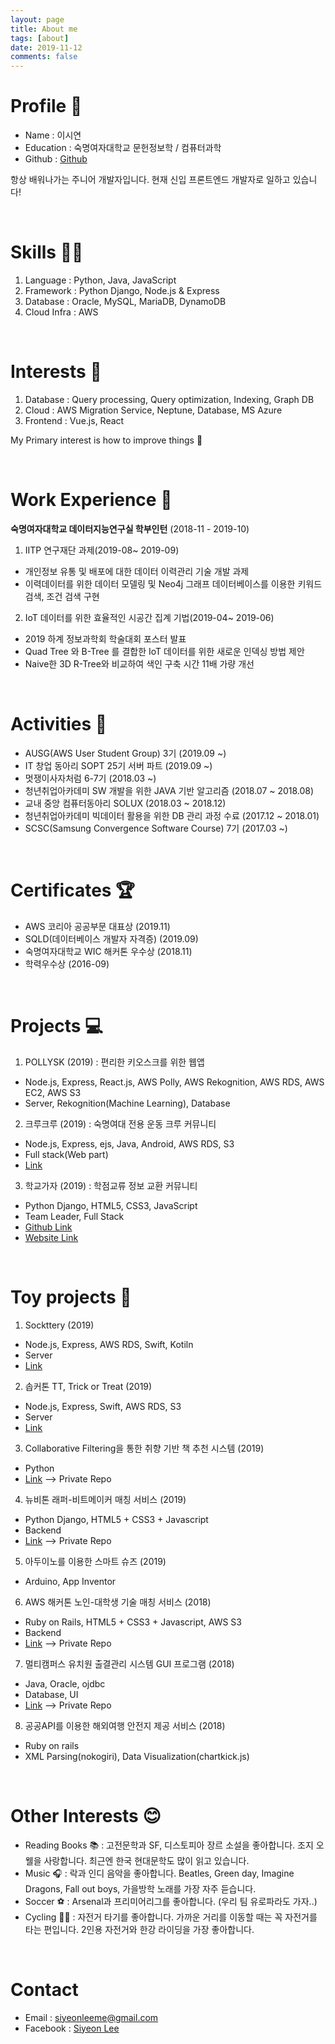 ```yaml
---
layout: page
title: About me
tags: [about]
date: 2019-11-12
comments: false
---
```

# Profile 🐼
* Name : 이시연
* Education : 숙명여자대학교 문헌정보학 / 컴퓨터과학
* Github : [Github](github.com/siyeons)

항상 배워나가는 주니어 개발자입니다. 
현재 신입 프론트엔드 개발자로 일하고 있습니다!

&nbsp;
# Skills 👩‍💻
1. Language : Python, Java, JavaScript
2. Framework : Python Django, Node.js & Express
3. Database : Oracle, MySQL, MariaDB, DynamoDB
4. Cloud Infra : AWS

&nbsp;
# Interests 📖
1. Database : Query processing, Query optimization, Indexing, Graph DB
2. Cloud : AWS Migration Service, Neptune, Database, MS Azure
3. Frontend : Vue.js, React

My Primary interest is how to improve things 🚀

&nbsp;
# Work Experience 📝
<b>숙명여자대학교 데이터지능연구실 학부인턴</b> (2018-11 - 2019-10) 

1. IITP 연구재단 과제(2019-08~ 2019-09)
- 개인정보 유통 및 배포에 대한 데이터 이력관리 기술 개발 과제
- 이력데이터를 위한 데이터 모델링 및 Neo4j 그래프 데이터베이스를 이용한 키워드 검색, 조건 검색 구현
&nbsp;
2. IoT 데이터를 위한 효율적인 시공간 집계 기법(2019-04~ 2019-06)
- 2019 하계 정보과학회 학술대회 포스터 발표
- Quad Tree 와 B-Tree 를 결합한 IoT 데이터를 위한 새로운 인덱싱 방법 제안
- Naive한 3D R-Tree와 비교하여 색인 구축 시간 11배 가량 개선

&nbsp;
# Activities 👥
* AUSG(AWS User Student Group) 3기 (2019.09 ~)
* IT 창업 동아리 SOPT 25기 서버 파트 (2019.09 ~)
* 멋쟁이사자처럼 6-7기 (2018.03 ~)
* 청년취업아카데미 SW 개발을 위한 JAVA 기반 알고리즘 (2018.07 ~ 2018.08)
* 교내 중앙 컴퓨터동아리 SOLUX (2018.03 ~ 2018.12)
* 청년취업아카데미 빅데이터 활용을 위한 DB 관리 과정 수료 (2017.12 ~ 2018.01)
* SCSC(Samsung Convergence Software Course) 7기 (2017.03 ~)

&nbsp;
# Certificates 🏆
* AWS 코리아 공공부문 대표상 (2019.11)
* SQLD(데이터베이스 개발자 자격증) (2019.09)
* 숙명여자대학교 WIC 해커톤 우수상 (2018.11)
* 학력우수상 (2016-09)

&nbsp;
# Projects 💻
1. POLLYSK (2019) : 편리한 키오스크를 위한 웹앱
- Node.js, Express, React.js, AWS Polly, AWS Rekognition, AWS RDS, AWS EC2, AWS S3
- Server, Rekognition(Machine Learning), Database

2. 크루크루 (2019) : 숙명여대 전용 운동 크루 커뮤니티
- Node.js, Express, ejs, Java, Android, AWS RDS, S3
- Full stack(Web part)
- [Link](https://github.com/CREW-CREW/CREW-CREW-SERVER)

3. 학교가자 (2019) : 학점교류 정보 교환 커뮤니티
- Python Django, HTML5, CSS3, JavaScript
- Team Leader, Full Stack
- [Github Link](https://github.com/siyeons/gotoSchool)
- [Website Link](http://schoolgaza.herokuapp.com) 

&nbsp;
# Toy projects 🤖
1. Sockttery (2019)
- Node.js, Express, AWS RDS, Swift, Kotiln
- Server
- [Link](https://github.com/siyeons/Sockttery-Server)

2. 솝커톤 TT, Trick or Treat (2019)
- Node.js, Express, Swift, AWS RDS, S3
- Server
- [Link](https://github.com/siyeons/SOPTKATHON-TT-SERVER)

3. Collaborative Filtering을 통한 취향 기반 책 추천 시스템 (2019)
- Python
- [Link](https://github.com/siyeons/bookRecommendation) --> Private Repo

4. 뉴비톤 래퍼-비트메이커 매칭 서비스 (2019)
- Python Django, HTML5 + CSS3 + Javascript 
- Backend
- [Link](https://github.com/siyeons/letsGetit) --> Private Repo

5. 아두이노를 이용한 스마트 슈즈 (2019)
- Arduino, App Inventor

6. AWS 해커톤 노인-대학생 기술 매칭 서비스 (2018)
- Ruby on Rails, HTML5 + CSS3 + Javascript, AWS S3
- Backend
- [Link](https://github.com/siyeons/wonderWomany) --> Private Repo

7. 멀티캠퍼스 유치원 출결관리 시스템 GUI 프로그램 (2018)
- Java, Oracle, ojdbc
- Database, UI
- [Link](https://github.com/siyeons/mulcamKindergarten) --> Private Repo

8. 공공API를 이용한 해외여행 안전지 제공 서비스 (2018)
- Ruby on rails
- XML Parsing(nokogiri), Data Visualization(chartkick.js)

&nbsp;
# Other Interests 😊
* Reading Books 📚 : 고전문학과 SF, 디스토피아 장르 소설을 좋아합니다. 조지 오웰을 사랑합니다. 최근엔 한국 현대문학도 많이 읽고 있습니다. 
* Music 🎧 : 락과 인디 음악을 좋아합니다. Beatles, Green day, Imagine Dragons, Fall out boys, 가을방학 노래를 가장 자주 듣습니다.
* Soccer ⚽️ : Arsenal과 프리미어리그를 좋아합니다. (우리 팀 유로파라도 가자..)
* Cycling 🚴‍♀️ : 자전거 타기를 좋아합니다. 가까운 거리를 이동할 때는 꼭 자전거를 타는 편입니다. 2인용 자전거와 한강 라이딩을 가장 좋아합니다.

&nbsp;
# Contact
* Email : siyeonleeme@gmail.com
* Facebook : [Siyeon Lee](https://www.facebook.com/sianlee1114)
